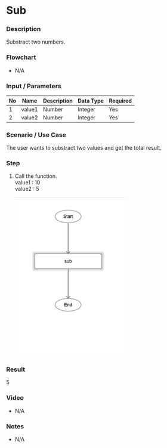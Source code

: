 ﻿# Sub


### Description

Substract two numbers.

### Flowchart

- N/A 

### Input / Parameters

| No | Name | Description | Data Type | Required |
| ------ | ------ | ------ |------ | ------ |
| 1 | value1 | Number | Integer | Yes  |
| 2 | value2 | Number | Integer | Yes  |

### Scenario / Use Case

The user wants to substract two values and get the total result.<br />

### Step

1. Call the function.
    <br />
    value1 : 10<br />
    value2 :  5<br />
    
    ![](sub-step-1.png?raw=true)

### Result

5

### Video

- N/A

<!--[![Video](http://i.imgur.com/Ot5DWAW.png)](https://youtu.be/StTqXEQ2l-Y?t=35s)-->


### Notes

- N/A